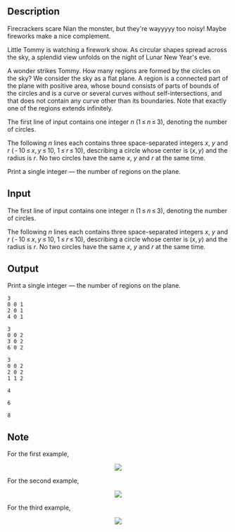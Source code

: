 ## Description

<div><p><span class="tex-font-style-it">Firecrackers scare Nian the monster, but they're wayyyyy too noisy! Maybe fireworks make a nice complement.</span></p><p>Little Tommy is watching a firework show. As circular shapes spread across the sky, a splendid view unfolds on the night of Lunar New Year's eve.</p><p>A wonder strikes Tommy. How many regions are formed by the circles on the sky? We consider the sky as a flat plane. A region is a connected part of the plane with positive area, whose bound consists of parts of bounds of the circles and is a curve or several curves without self-intersections, and that does not contain any curve other than its boundaries. Note that exactly one of the regions extends infinitely.</p></div><div class="input-specification"><p>The first line of input contains one integer <span class="tex-span"><i>n</i></span> (<span class="tex-span">1 ≤ <i>n</i> ≤ 3</span>), denoting the number of circles.</p><p>The following <span class="tex-span"><i>n</i></span> lines each contains three space-separated integers <span class="tex-span"><i>x</i></span>, <span class="tex-span"><i>y</i></span> and <span class="tex-span"><i>r</i></span> (<span class="tex-span"> - 10 ≤ <i>x</i>, <i>y</i> ≤ 10</span>, <span class="tex-span">1 ≤ <i>r</i> ≤ 10</span>), describing a circle whose center is <span class="tex-span">(<i>x</i>, <i>y</i>)</span> and the radius is <span class="tex-span"><i>r</i></span>. No two circles have the same <span class="tex-span"><i>x</i></span>, <span class="tex-span"><i>y</i></span> and <span class="tex-span"><i>r</i></span> at the same time.</p></div><div class="output-specification"><p>Print a single integer&nbsp;— the number of regions on the plane.</p></div>

## Input

<p>The first line of input contains one integer <span class="tex-span"><i>n</i></span> (<span class="tex-span">1 ≤ <i>n</i> ≤ 3</span>), denoting the number of circles.</p><p>The following <span class="tex-span"><i>n</i></span> lines each contains three space-separated integers <span class="tex-span"><i>x</i></span>, <span class="tex-span"><i>y</i></span> and <span class="tex-span"><i>r</i></span> (<span class="tex-span"> - 10 ≤ <i>x</i>, <i>y</i> ≤ 10</span>, <span class="tex-span">1 ≤ <i>r</i> ≤ 10</span>), describing a circle whose center is <span class="tex-span">(<i>x</i>, <i>y</i>)</span> and the radius is <span class="tex-span"><i>r</i></span>. No two circles have the same <span class="tex-span"><i>x</i></span>, <span class="tex-span"><i>y</i></span> and <span class="tex-span"><i>r</i></span> at the same time.</p>

## Output

<p>Print a single integer&nbsp;— the number of regions on the plane.</p>





```input1
3
0 0 1
2 0 1
4 0 1

```




```input2
3
0 0 2
3 0 2
6 0 2

```




```input3
3
0 0 2
2 0 2
1 1 2

```




```output1
4

```




```output2
6

```




```output3
8

```



## Note

<p>For the first example,</p><center> <img class="tex-graphics" src="file://kZuYnHrB.png" style="max-width: 100.0%;max-height: 100.0%;"> </center><p>For the second example,</p><center> <img class="tex-graphics" src="file://WGawt5ms.png" style="max-width: 100.0%;max-height: 100.0%;"> </center><p>For the third example,</p><center> <img class="tex-graphics" src="file://ba8VX0f8.png" style="max-width: 100.0%;max-height: 100.0%;"> </center>
